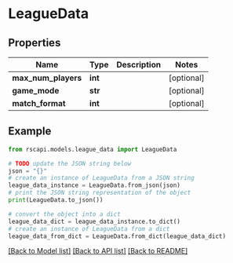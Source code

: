 # LeagueData


## Properties

Name | Type | Description | Notes
------------ | ------------- | ------------- | -------------
**max_num_players** | **int** |  | [optional] 
**game_mode** | **str** |  | [optional] 
**match_format** | **int** |  | [optional] 

## Example

```python
from rscapi.models.league_data import LeagueData

# TODO update the JSON string below
json = "{}"
# create an instance of LeagueData from a JSON string
league_data_instance = LeagueData.from_json(json)
# print the JSON string representation of the object
print(LeagueData.to_json())

# convert the object into a dict
league_data_dict = league_data_instance.to_dict()
# create an instance of LeagueData from a dict
league_data_from_dict = LeagueData.from_dict(league_data_dict)
```
[[Back to Model list]](../README.md#documentation-for-models) [[Back to API list]](../README.md#documentation-for-api-endpoints) [[Back to README]](../README.md)


